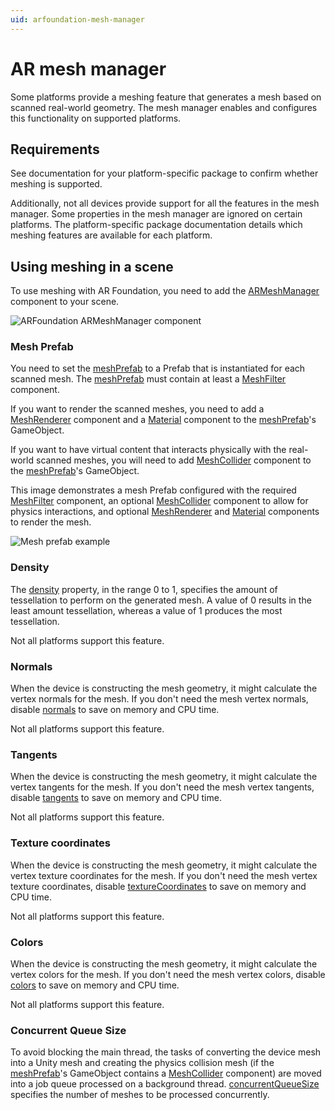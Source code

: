 ```yaml
---
uid: arfoundation-mesh-manager
---
```

# AR mesh manager

Some platforms provide a meshing feature that generates a mesh based on scanned real-world geometry. The mesh manager enables and configures this functionality on supported platforms.

## Requirements

See documentation for your platform-specific package to confirm whether meshing is supported.

Additionally, not all devices provide support for all the features in the mesh manager. Some properties in the mesh manager are ignored on certain platforms. The platform-specific package documentation details which meshing features are available for each platform.

## Using meshing in a scene

To use meshing with AR Foundation, you need to add the [ARMeshManager](xref:UnityEngine.XR.ARFoundation.ARMeshManager) component to your scene.

![ARFoundation ARMeshManager component](images/arfoundation-mesh-manager.png)

### Mesh Prefab

You need to set the [meshPrefab](xref:UnityEngine.XR.ARFoundation.ARMeshManager.meshPrefab) to a Prefab that is instantiated for each scanned mesh. The [meshPrefab](xref:UnityEngine.XR.ARFoundation.ARMeshManager.meshPrefab) must contain at least a [MeshFilter](xref:UnityEngine.MeshFilter) component.

If you want to render the scanned meshes, you need to add a [MeshRenderer](xref:UnityEngine.MeshRenderer) component and a [Material](xref:UnityEngine.Material) component to the [meshPrefab](xref:UnityEngine.XR.ARFoundation.ARMeshManager.meshPrefab)'s GameObject.

If you want to have virtual content that interacts physically with the real-world scanned meshes, you will need to add [MeshCollider](xref:UnityEngine.MeshCollider) component to the [meshPrefab](xref:UnityEngine.XR.ARFoundation.ARMeshManager.meshPrefab)'s GameObject.

This image demonstrates a mesh Prefab configured with the required [MeshFilter](xref:UnityEngine.MeshFilter) component, an optional [MeshCollider](xref:UnityEngine.MeshCollider) component to allow for physics interactions, and optional [MeshRenderer](xref:UnityEngine.MeshRenderer) and [Material](xref:UnityEngine.Material) components to render the mesh.

![Mesh prefab example](images/arfoundation-mesh-prefab.png)

### Density

The [density](xref:UnityEngine.XR.ARFoundation.ARMeshManager.density) property, in the range 0 to 1, specifies the amount of tessellation to perform on the generated mesh. A value of 0 results in the least amount tessellation, whereas a value of 1 produces the most tessellation.

Not all platforms support this feature.

### Normals

When the device is constructing the mesh geometry, it might calculate the vertex normals for the mesh. If you don't need the mesh vertex normals, disable [normals](xref:UnityEngine.XR.ARFoundation.ARMeshManager.normals) to save on memory and CPU time.

Not all platforms support this feature.

### Tangents

When the device is constructing the mesh geometry, it might calculate the vertex tangents for the mesh. If you don't need the mesh vertex tangents, disable [tangents](xref:UnityEngine.XR.ARFoundation.ARMeshManager.tangents) to save on memory and CPU time.

Not all platforms support this feature.

### Texture coordinates

When the device is constructing the mesh geometry, it might calculate the vertex texture coordinates for the mesh. If you don't need the mesh vertex texture coordinates, disable [textureCoordinates](xref:UnityEngine.XR.ARFoundation.ARMeshManager.textureCoordinates) to save on memory and CPU time.

Not all platforms support this feature.

### Colors

When the device is constructing the mesh geometry, it might calculate the vertex colors for the mesh. If you don't need the mesh vertex colors, disable [colors](xref:UnityEngine.XR.ARFoundation.ARMeshManager.colors) to save on memory and CPU time.

Not all platforms support this feature.

### Concurrent Queue Size

To avoid blocking the main thread, the tasks of converting the device mesh into a Unity mesh and creating the physics collision mesh (if the [meshPrefab](xref:UnityEngine.XR.ARFoundation.ARMeshManager.meshPrefab)'s GameObject contains a [MeshCollider](xref:UnityEngine.MeshCollider) component) are moved into a job queue processed on a background thread. [concurrentQueueSize](xref:UnityEngine.XR.ARFoundation.ARMeshManager.concurrentQueueSize) specifies the number of meshes to be processed concurrently.
